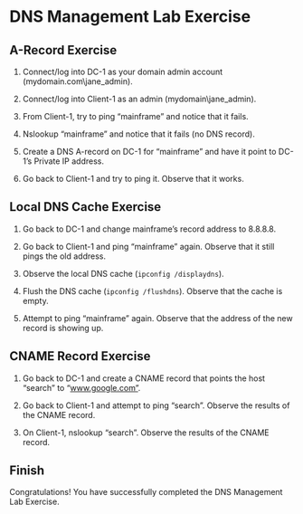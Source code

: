 # DNS Management Lab Exercise

## A-Record Exercise

1. Connect/log into DC-1 as your domain admin account (mydomain.com\jane_admin).
   
2. Connect/log into Client-1 as an admin (mydomain\jane_admin).
   
3. From Client-1, try to ping “mainframe” and notice that it fails.
   
4. Nslookup “mainframe” and notice that it fails (no DNS record).
   
5. Create a DNS A-record on DC-1 for “mainframe” and have it point to DC-1’s Private IP address.
   
6. Go back to Client-1 and try to ping it. Observe that it works.

## Local DNS Cache Exercise

1. Go back to DC-1 and change mainframe’s record address to 8.8.8.8.
   
2. Go back to Client-1 and ping “mainframe” again. Observe that it still pings the old address.
   
3. Observe the local DNS cache (`ipconfig /displaydns`).
   
4. Flush the DNS cache (`ipconfig /flushdns`). Observe that the cache is empty.
   
5. Attempt to ping “mainframe” again. Observe that the address of the new record is showing up.

## CNAME Record Exercise

1. Go back to DC-1 and create a CNAME record that points the host “search” to “www.google.com”.
   
2. Go back to Client-1 and attempt to ping “search”. Observe the results of the CNAME record.
   
3. On Client-1, nslookup “search”. Observe the results of the CNAME record.

## Finish

Congratulations! You have successfully completed the DNS Management Lab Exercise.
